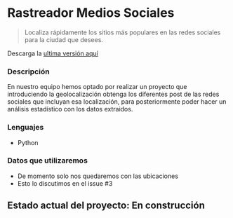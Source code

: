# Rastreador Medios Sociales

>Localiza rápidamente los sitios más populares en las redes sociales para la ciudad que desees.

Descarga la [ultima versión aquí](https://github.com/Rastreador-medios-sociales/Scanner/releases)

### Descripción

En nuestro equipo hemos optado por realizar un proyecto que introduciendo la
geolocalización obtenga los diferentes post de las redes sociales que 
incluyan esa localización, para posteriormente poder hacer un análisis
estadístico con los datos extraidos.

### Lenguajes

 - Python

### Datos que utilizaremos

 - De momento solo nos quedaremos con las ubicaciones
 - Esto lo discutimos en el issue #3

## Estado actual del proyecto: **En construcción**
